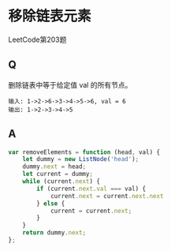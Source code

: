 # 移除链表元素
LeetCode第203题

## Q
删除链表中等于给定值 val 的所有节点。
```
输入: 1->2->6->3->4->5->6, val = 6
输出: 1->2->3->4->5
```

## A
``` javascript
var removeElements = function (head, val) {
    let dummy = new ListNode('head');
    dummy.next = head;
    let current = dummy;
    while (current.next) {
        if (current.next.val === val) {
            current.next = current.next.next
        } else {
            current = current.next;
        }
    }
    return dummy.next;
};
```

